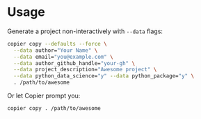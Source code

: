 # Usage

Generate a project non-interactively with `--data` flags:

```bash
copier copy --defaults --force \
  --data author="Your Name" \
  --data email="you@example.com" \
  --data author_github_handle="your-gh" \
  --data project_description="Awesome project" \
  --data python_data_science="y" --data python_package="y" \
  . /path/to/awesome
```

Or let Copier prompt you:

```bash
copier copy . /path/to/awesome
```
